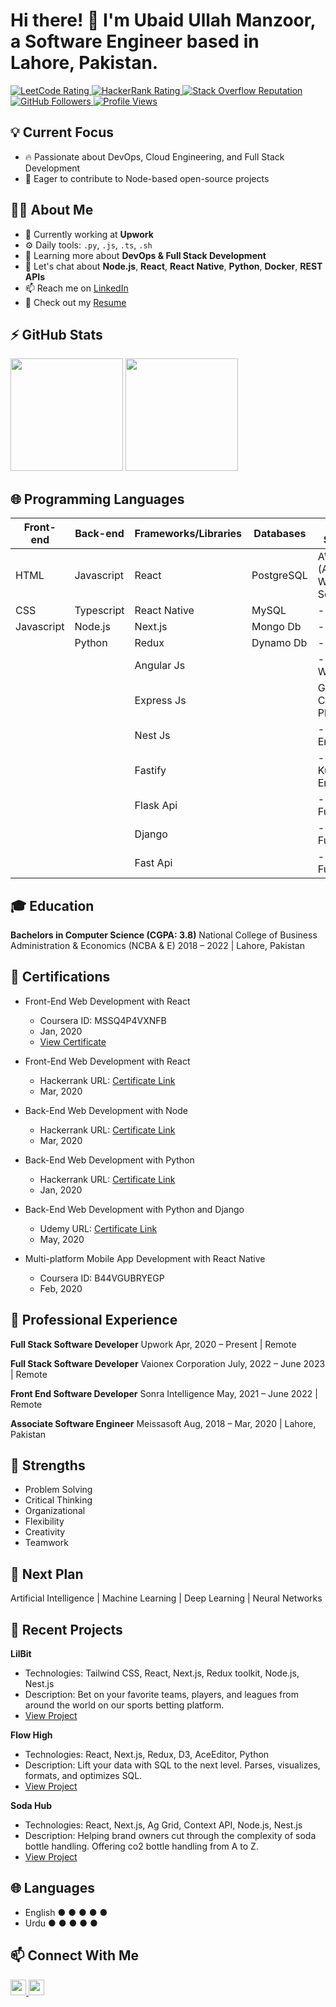 <!-- Add Your Name and Intro Here -->
# Hi there! 👋 I'm Ubaid Ullah Manzoor, a Software Engineer based in Lahore, Pakistan.

<!-- Social Media Badges -->
<p align="left">
  <a href="https://leetcode.com/ubaidmanzoor987/">
    <img src="https://cp-logo.vercel.app/leetcode/ubaidmanzoor987" alt="LeetCode Rating" />
  </a>
  <a href="https://www.hackerrank.com/ubaidmanzoor789">
    <img src="https://raw.githubusercontent.com/sudiptob2/cf-stats/main/output/rating.svg" alt="HackerRank Rating" />
  </a>
  <a href="https://stackoverflow.com/users/9789238/m-ubaidullah-manzoor">
    <img alt="Stack Overflow Reputation" src="https://img.shields.io/stackexchange/stackoverflow/r/5921662?color=orange&label=reputation&logo=stackoverflow">
  </a>
  <a href="https://github.com/ubaidmanzoor987?tab=followers">
    <img alt="GitHub Followers" src="https://img.shields.io/github/followers/ubaidmanzoor987?color=green&logo=github">
  </a>
  <a href="https://github.com/ubaidmanzoor987/">
    <img src="https://komarev.com/ghpvc/?username=ubaidmanzoor987" alt="Profile Views" />
  </a>
</p>

<!-- Current Interests and Goals -->
## 💡 Current Focus
- :fire: Passionate about DevOps, Cloud Engineering, and Full Stack Development
- :calendar: Eager to contribute to Node-based open-source projects

<!-- Professional Info -->
## 👨‍💻 About Me
- 🏢 Currently working at **Upwork**
- ⚙️ Daily tools: `.py`, `.js`, `.ts`, `.sh`
- 🌱 Learning more about **DevOps & Full Stack Development**
- 💬 Let's chat about **Node.js**, **React**, **React Native**, **Python**,  **Docker**, **REST APIs**
- 📫 Reach me on [LinkedIn](https://www.linkedin.com/in/ubaidullah-manzoor/)
- 📝 Check out my [Resume](Resume.pdf)

<!-- GitHub Stats -->
## ⚡ GitHub Stats
<p align="left">
  <img height="180em" src="https://github-readme-stats.vercel.app/api?username=ubaidmanzoor987&show_icons=true&hide_border=true&&count_private=true&include_all_commits=true" /> 
  <img height="180em" src="https://github-readme-stats.vercel.app/api/top-langs/?username=ubaidmanzoor987&show_icons=true&hide_border=true&layout=compact&langs_count=15"/>
</p>

<!-- 🌐 Programming Languages -->
## 🌐 Programming Languages

| Front-end   | Back-end   | Frameworks/Libraries  | Databases         | Cloud Services            | Other           |
| ----------- | ---------- | --------------------- | ----------------- | ------------------------- |---------------- |
| HTML        | Javascript | React                 | PostgreSQL        | AWS (Amazon Web Services) | Git             |
| CSS         | Typescript | React Native          | MySQL             |   - EC2                   | Docker          |
| Javascript  | Node.js    | Next.js               | Mongo Db          |   - Lambda                |                 |
|             | Python     | Redux                 | Dynamo Db         |   - S3                    |                 |
|             |            | Angular Js            |                   |   - Cloud Watch           |                 |
|             |            | Express Js            |                   | Google Cloud Platform     |                 |
|             |            | Nest Js               |                   |   - Compute Engine        |                 |
|             |            | Fastify               |                   |   - Kubernetes Engine     |                 |
|             |            | Flask Api             |                   |   - Cloud Functions       |                 |   
|             |            | Django                |                   |   - Cloud Functions       |                 |   
|             |            | Fast Api              |                   |   - Cloud Functions       |                 |   

<!-- 🎓 Education -->
## 🎓 Education
**Bachelors in Computer Science (CGPA: 3.8)**
National College of Business Administration & Economics (NCBA & E)
2018 – 2022 | Lahore, Pakistan

<!-- 🚀 Certifications -->
## 🚀 Certifications
- Front-End Web Development with React
  - Coursera ID: MSSQ4P4VXNFB
  - Jan, 2020
  - [View Certificate](Add_Certificate_Link_Here)

- Front-End Web Development with React
  - Hackerrank URL: [Certificate Link](https://www.hackerrank.com/certificates/ae5d4af40ed8)
  - Mar, 2020

- Back-End Web Development with Node
  - Hackerrank URL: [Certificate Link](https://www.hackerrank.com/certificates/3ba54f8933eb)
  - Mar, 2020

- Back-End Web Development with Python
  - Hackerrank URL: [Certificate Link](https://www.hackerrank.com/certificates/1207ff9d5c52)
  - Jan, 2020

- Back-End Web Development with Python and Django
  - Udemy URL: [Certificate Link](shorturl.at/ckFGK)
  - May, 2020

- Multi-platform Mobile App Development with React Native
  - Coursera ID: B44VGUBRYEGP
  - Feb, 2020

<!-- 💼 Professional Experience -->
## 💼 Professional Experience
**Full Stack Software Developer**
Upwork
Apr, 2020 – Present | Remote

**Full Stack Software Developer**
Vaionex Corporation
July, 2022 – June 2023 | Remote

**Front End Software Developer**
Sonra Intelligence
May, 2021 – June 2022 | Remote

**Associate Software Engineer**
Meissasoft
Aug, 2018 – Mar, 2020 | Lahore, Pakistan

<!-- 💪 Strengths -->
## 💪 Strengths
- Problem Solving
- Critical Thinking
- Organizational
- Flexibility
- Creativity
- Teamwork

<!-- 🎯 Next Plan -->
## 🎯 Next Plan
Artificial Intelligence | Machine Learning | Deep Learning | Neural Networks

<!-- 🚀 Recent Projects -->
## 🚀 Recent Projects
**LilBit**
- Technologies: Tailwind CSS, React, Next.js, Redux toolkit, Node.js, Nest.js
- Description: Bet on your favorite teams, players, and leagues from around the world on our sports betting platform.
- [View Project](https://lilbit.vaionex.cloud/)

**Flow High**
- Technologies: React, Next.js, Redux, D3, AceEditor, Python
- Description: Lift your data with SQL to the next level. Parses, visualizes, formats, and optimizes SQL.
- [View Project](https://fhdev.sonra.io/)

**Soda Hub**
- Technologies: React, Next.js, Ag Grid, Context API, Node.js, Nest.js
- Description: Helping brand owners cut through the complexity of soda bottle handling. Offering co2 bottle handling from A to Z.
- [View Project](https://app.sodahub.eu/)

<!-- 🌐 Languages -->
## 🌐 Languages
- English ● ● ● ● ●
- Urdu ● ● ● ● ●

<!-- Contact Info -->
## 📫 Connect With Me
<p align="left">
  <a href="https://www.linkedin.com/in/ubaidullah-manzoor/">
    <img src="https://img.shields.io/badge/LinkedIn-%230077B5.svg?&style=for-the-badge&logo=linkedin&logoColor=white" height=25>
  </a> 
  <a href="mailto:ubaidmanzoor987@gmail.com">
    <img src="https://img.shields.io/badge/Gmail-D14836?style=for-the-badge&logo=gmail&logoColor=white" height=25>
  </a>
</p>
